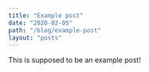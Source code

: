 ```yaml
---
title: "Example post"
date: "2020-02-05"
path: "/blog/example-post"
layout: "posts"
---
```


This is supposed to be an example post!
